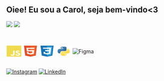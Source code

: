 ## Oiee! Eu sou a Carol, seja bem-vindo<3

![](https://github-readme-stats.vercel.app/api?username=CarolinaPinheiroSantos&show_icons=true&theme=dracula&hide_border=true&include_all_commits=true&count_private=true)
![](https://github-readme-stats.vercel.app/api/top-langs/?username=CarolinaPinheiroSantos&theme=dracula&hide_border=true&include_all_commits=true&count_private=true&layout=compact)

##

<div style="display: inline_block"><br>
  <img align="center" alt="Js" height="30" width="40" src="https://raw.githubusercontent.com/devicons/devicon/master/icons/javascript/javascript-plain.svg">
  <img align="center" alt="HTML" height="30" width="40" src="https://raw.githubusercontent.com/devicons/devicon/master/icons/html5/html5-original.svg">
  <img align="center" alt="CSS" height="30" width="40" src="https://raw.githubusercontent.com/devicons/devicon/master/icons/css3/css3-original.svg">
  <img align="center" alt="Python" height="30" width="40" src="https://raw.githubusercontent.com/devicons/devicon/master/icons/python/python-original.svg">
  <img align="center" alt="Figma" height="30" width="40" src="https://cdn.jsdelivr.net/gh/devicons/devicon@latest/icons/figma/figma-original.svg" />
</div><br>

[![Instagram](https://img.shields.io/badge/Instagram-%23E4405F.svg?logo=Instagram&logoColor=white)](https://instagram.com/carol_pinheirinho) [![LinkedIn](https://img.shields.io/badge/LinkedIn-%230077B5.svg?logo=linkedin&logoColor=white)](https://linkedin.com/in/Carolina-Pinheiro-Dos-Santos) 

<!-- Proudly created with GPRM ( https://gprm.itsvg.in ) -->
